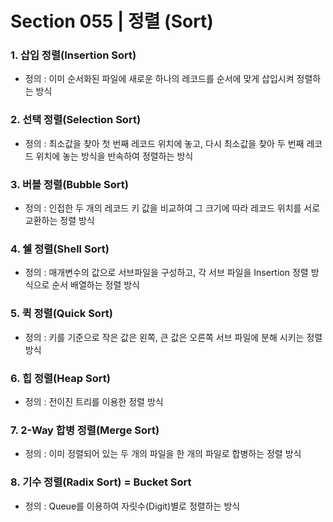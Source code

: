 # Section 055 | 정렬 (Sort)

### 1. 삽입 정렬(Insertion Sort)
- 정의 : 이미 순서화된 파일에 새로운 하나의 레코드를 순서에 맞게 삽입시켜 정렬하는 방식

### 2. 선택 정렬(Selection Sort)
- 정의 : 최소값을 찾아 첫 번째 레코드 위치에 놓고, 다시 최소값을 찾아 두 번째 레코드 위치에 놓는 방식을 반속하여 정렬하는 방식

### 3. 버블 정렬(Bubble Sort)
- 정의 : 인접한 두 개의 레코드 키 값을 비교하여 그 크기에 따라 레코드 위치를 서로 교환하는 정렬 방식

### 4. 쉘 정렬(Shell Sort)
- 정의 : 매개변수의 값으로 서브파일을 구성하고, 각 서브 파일을 Insertion 정렬 방식으로 순서 배열하는 정렬 방식

### 5. 퀵 정렬(Quick Sort)
- 정의 : 키를 기준으로 작은 값은 왼쪽, 큰 값은 오른쪽 서브 파일에 분해 시키는 정렬 방식

### 6. 힙 정렬(Heap Sort)
- 정의 : 전이진 트리를 이용한 정렬 방식

### 7. 2-Way 합병 정렬(Merge Sort)
- 정의 : 이미 정렬되어 있는 두 개의 파일을 한 개의 파일로 합병하는 정렬 방식

### 8. 기수 정렬(Radix Sort) = Bucket Sort
- 정의 : Queue를 이용하여 자릿수(Digit)별로 정렬하는 방식